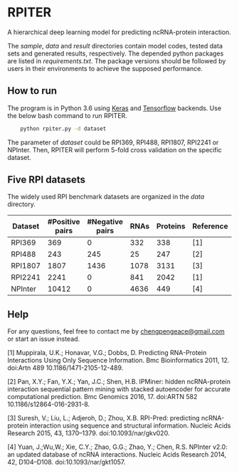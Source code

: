# RPITER
A hierarchical deep learning model for predicting ncRNA-protein interaction. 

The _sample_, _data_ and _result_ directories contain model codes, tested data sets and generated results, respectively.
The depended python packages are listed in _requirements.txt_. The package versions should be followed by users in their environments to achieve the supposed performance.

## How to run

The program is in Python 3.6 using [Keras](https://keras.io/) and [Tensorflow](https://www.tensorflow.org/) backends. Use the below bash command to run RPITER.

```bash
    python rpiter.py -d dataset
```

The parameter of _dataset_ could be RPI369, RPI488, RPI1807, RPI2241 or NPInter. Then, RPITER will perform 5-fold cross validation on the specific dataset.


## Five RPI datasets

The widely used RPI benchmark datasets are organized in the _data_ directory. 

Dataset | #Positive pairs | #Negative pairs | RNAs | Proteins | Reference
-------|----|------|----|-------|----------
RPI369 | 369 | 0 | 332 | 338 | [1]
RPI488 | 243 | 245 | 25 | 247 | [2]
RPI1807 | 1807 | 1436 | 1078 | 3131 | [3]
RPI2241 | 2241 | 0 | 841 | 2042 | [1]
NPInter | 10412 | 0 | 4636 | 449 | [4]

## Help

For any questions, feel free to contact me by chengpengeace@gmail.com or start an issue instead.



[1] Muppirala, U.K.; Honavar, V.G.; Dobbs, D. Predicting RNA-Protein Interactions Using Only Sequence Information. Bmc Bioinformatics 2011, 12. doi:Artn 489 10.1186/1471-2105-12-489.

[2] Pan, X.Y.; Fan, Y.X.; Yan, J.C.; Shen, H.B. IPMiner: hidden ncRNA-protein interaction sequential pattern mining with stacked autoencoder for accurate computational prediction. Bmc Genomics 2016, 17. doi:ARTN 582 10.1186/s12864-016-2931-8.

[3] Suresh, V.; Liu, L.; Adjeroh, D.; Zhou, X.B. RPI-Pred: predicting ncRNA-protein interaction using sequence and structural information. Nucleic Acids Research 2015, 43, 1370–1379. doi:10.1093/nar/gkv020.

[4] Yuan, J.;Wu,W.; Xie, C.Y.; Zhao, G.G.; Zhao, Y.; Chen, R.S. NPInter v2.0: an updated database of ncRNA interactions. Nucleic Acids Research 2014, 42, D104–D108. doi:10.1093/nar/gkt1057.
